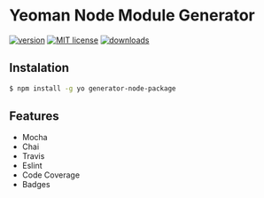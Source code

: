 # Yeoman Node Module Generator 

[![version](https://img.shields.io/npm/v/generator-node-package.svg?style=flat-square)](http://npm.im/generator-node-package)
[![MIT license](https://img.shields.io/npm/l/generator-node-package.svg?style=flat-square)](https://opensource.org/licenses/mit)
[![downloads](https://img.shields.io/npm/dt/generator-node-package.svg?style=flat-square)](http://npm-stat.com/charts.html?package=generator-node-package)

## Instalation

```bash
$ npm install -g yo generator-node-package
```

## Features

* Mocha
* Chai
* Travis
* Eslint
* Code Coverage
* Badges

